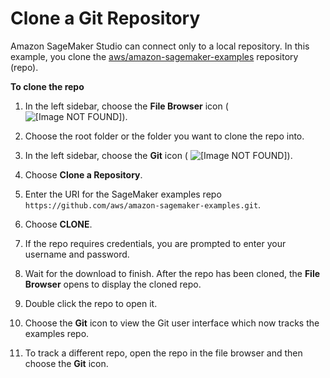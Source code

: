 # Clone a Git Repository<a name="studio-tasks-git"></a>

Amazon SageMaker Studio can connect only to a local repository\. In this example, you clone the [aws/amazon\-sagemaker\-examples](https://github.com/aws/amazon-sagemaker-examples) repository \(repo\)\. 

**To clone the repo**

1. In the left sidebar, choose the **File Browser** icon \( ![\[Image NOT FOUND\]](http://docs.aws.amazon.com/sagemaker/latest/dg/images/icons/File_browser_squid.png)\)\.

1. Choose the root folder or the folder you want to clone the repo into\.

1. In the left sidebar, choose the **Git** icon \( ![\[Image NOT FOUND\]](http://docs.aws.amazon.com/sagemaker/latest/dg/images/icons/Git_squid.png)\)\.

1. Choose **Clone a Repository**\.

1. Enter the URI for the SageMaker examples repo `https://github.com/aws/amazon-sagemaker-examples.git`\.

1. Choose **CLONE**\.

1. If the repo requires credentials, you are prompted to enter your username and password\.

1. Wait for the download to finish\. After the repo has been cloned, the **File Browser** opens to display the cloned repo\.

1. Double click the repo to open it\.

1. Choose the **Git** icon to view the Git user interface which now tracks the examples repo\.

1. To track a different repo, open the repo in the file browser and then choose the **Git** icon\.